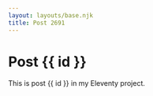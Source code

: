 ```yaml
---
layout: layouts/base.njk
title: Post 2691
---
```


# Post {{ id }}

This is post {{ id }} in my Eleventy project.
